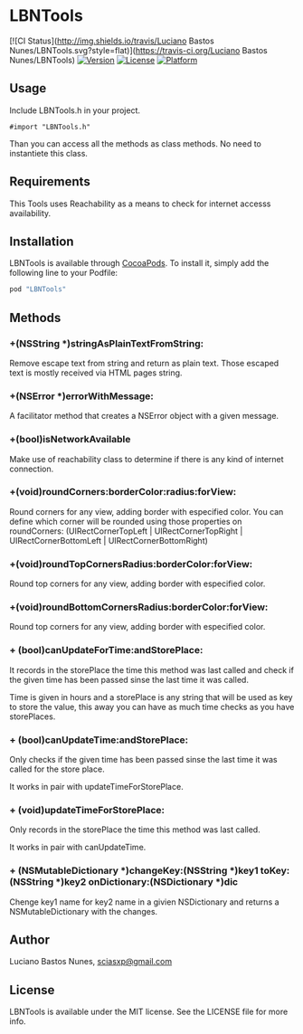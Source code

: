 # LBNTools

[![CI Status](http://img.shields.io/travis/Luciano Bastos Nunes/LBNTools.svg?style=flat)](https://travis-ci.org/Luciano Bastos Nunes/LBNTools)
[![Version](https://img.shields.io/cocoapods/v/LBNTools.svg?style=flat)](http://cocoapods.org/pods/LBNTools)
[![License](https://img.shields.io/cocoapods/l/LBNTools.svg?style=flat)](http://cocoapods.org/pods/LBNTools)
[![Platform](https://img.shields.io/cocoapods/p/LBNTools.svg?style=flat)](http://cocoapods.org/pods/LBNTools)

## Usage

Include LBNTools.h in your project.

```ObjC
#import "LBNTools.h"
```
Than you can access all the methods as class methods. No need to instantiete this class.

## Requirements

This Tools uses Reachability as a means to check for internet accesss availability.

## Installation

LBNTools is available through [CocoaPods](http://cocoapods.org). To install
it, simply add the following line to your Podfile:

```ruby
pod "LBNTools"
```

## Methods

### +(NSString *)stringAsPlainTextFromString:

Remove escape text from string and return as plain text. Those escaped text is mostly received via HTML pages string.

### +(NSError *)errorWithMessage:

A facilitator method that creates a NSError object with a given message.

### +(bool)isNetworkAvailable

Make use of reachability class to determine if there is any kind of internet connection.

### +(void)roundCorners:borderColor:radius:forView:

Round corners for any view, adding border with especified color. You can define which corner will be rounded using those properties on roundCorners: (UIRectCornerTopLeft | UIRectCornerTopRight | UIRectCornerBottomLeft | UIRectCornerBottomRight)

### +(void)roundTopCornersRadius:borderColor:forView:

Round top corners for any view, adding border with especified color.

### +(void)roundBottomCornersRadius:borderColor:forView:

Round top corners for any view, adding border with especified color.

### + (bool)canUpdateForTime:andStorePlace:

It records in the storePlace the time this method was last called and check if the given time has been passed sinse the last time it was called.

Time is given in hours and a storePlace is any string that will be used as key to store the value, this away you can have as much time checks as you have storePlaces.

### + (bool)canUpdateTime:andStorePlace:

Only checks if the given time has been passed sinse the last time it was called for the store place.

It works in pair with updateTimeForStorePlace.

### + (void)updateTimeForStorePlace:

Only records in the storePlace the time this method was last called.

It works in pair with canUpdateTime.

### + (NSMutableDictionary *)changeKey:(NSString *)key1 toKey:(NSString *)key2 onDictionary:(NSDictionary *)dic

Chenge key1 name for key2 name in a givien NSDictionary and returns a NSMutableDictionary with the changes.

## Author

Luciano Bastos Nunes, sciasxp@gmail.com

## License

LBNTools is available under the MIT license. See the LICENSE file for more info.
